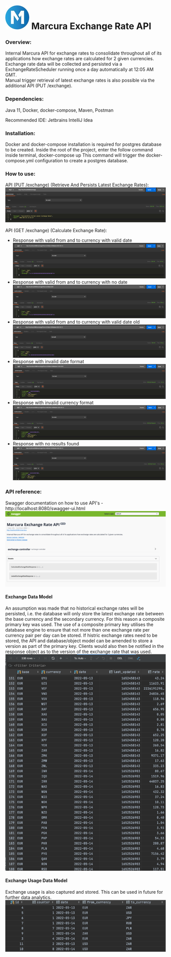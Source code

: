 # ![Marcura logo](src/main/resources/images/marcura_logo.jpeg?raw=true) Marcura Exchange Rate API

### Overview:
Internal Marcura API for exchange rates to consolidate throughout all of its applications how exchange rates are calculated for 2 given currencies.\
Exchange rate data will be collected and persisted via a ExchangeRateScheduler running once a day automatically at 12:05 AM GMT.\
Manual trigger retrieval of latest exchange rates is also possible via the additional API (PUT /exchange).

### Dependencies: 
Java 11, Docker, docker-compose, Maven, Postman

Recommended IDE: Jetbrains IntelliJ Idea

### Installation:
Docker and docker-compose installation is required for postgres database to be created.
Inside the root of the project, enter the follow command inside terminal, docker-compose up 
This command will trigger the docker-compose.yml configuration to create a postgres database.

### How to use:
 API (PUT /exchange) (Retrieve And Persists Latest Exchange Rates):
  ![Alt text](src/main/resources/images/api_put_example.png?raw=true)

 API (GET /exchange) (Calculate Exchange Rate):
  - Response with valid from and to currency with valid date
   ![Alt text](src/main/resources/images/api_get_with_date_example.png?raw=true)
  - Response with valid from and to currency with no date
   ![Alt text](src/main/resources/images/api_get_no_date_example.png?raw=true)
  - Response with valid from and to currency with valid date old
   ![Alt text](src/main/resources/images/api_get_with_old_date_example.png?raw=true)
  - Response with invalid date format
   ![Alt text](src/main/resources/images/api_get_invalid_date_format_example.png?raw=true)
  - Response with invalid currency format
   ![Alt text](src/main/resources/images/api_get_invalid_currency_format_example.png?raw=true)
  - Response with no results found
   ![Alt text](src/main/resources/images/api_get_currency_not_found_example.png?raw=true)
    
### API reference:
Swagger documentation on how to use API's - http://localhost:8080/swagger-ui.html
![Alt text](src/main/resources/images/swagger.png?raw=true)

#### Exchange Data Model 
An assumption was made that no historical exchange rates will be persisted, i.e. the database will only store the latest exchange rate between the base currency and the secondary currency. For this reason a composite primary key was used. The use of a composite primary key utilises the database engine to ensure that not more than one exchange rate per currency pair per day can be stored. If histric exchange rates need to be stored, the API and database/object model can be amended to store a version as part of the primary key. Clients would also then be notified in the response object as to the version of the exchange rate that was used.
![Alt text](src/main/resources/images/exchange_entity.png?raw=true)

#### Exchange Usage Data Model
Exchange usage is also captured and stored. This can be used in future for further data analytics.
![Alt text](src/main/resources/images/exchange_usage_entity.png?raw=true)